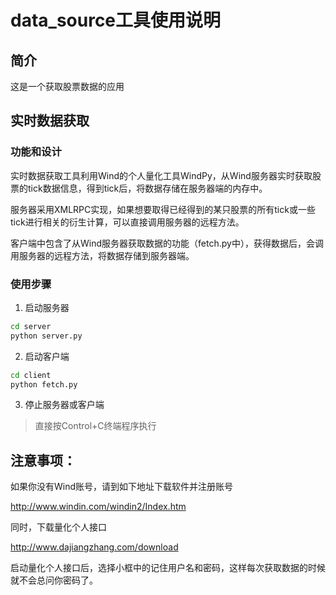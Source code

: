 data_source工具使用说明
===============

简介
-------------

这是一个获取股票数据的应用

实时数据获取
--------------- 

### 功能和设计

实时数据获取工具利用Wind的个人量化工具WindPy，从Wind服务器实时获取股票的tick数据信息，得到tick后，将数据存储在服务器端的内存中。

服务器采用XMLRPC实现，如果想要取得已经得到的某只股票的所有tick或一些tick进行相关的衍生计算，可以直接调用服务器的远程方法。

客户端中包含了从Wind服务器获取数据的功能（fetch.py中），获得数据后，会调用服务器的远程方法，将数据存储到服务器端。

### 使用步骤

1. 启动服务器

``` bash
cd server
python server.py 
``` 

2. 启动客户端

``` bash 
cd client 
python fetch.py 
``` 

3. 停止服务器或客户端

> 直接按Control+C终端程序执行


注意事项：
----------------- 
如果你没有Wind账号，请到如下地址下载软件并注册账号

http://www.windin.com/windin2/Index.htm 

同时，下载量化个人接口

http://www.dajiangzhang.com/download

启动量化个人接口后，选择小框中的记住用户名和密码，这样每次获取数据的时候就不会总问你密码了。
